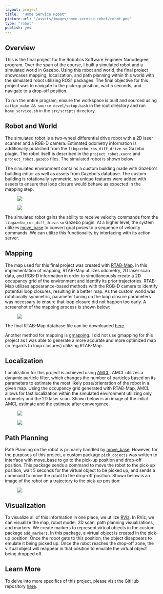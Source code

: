 ```yaml
---
layout: project
title:  "Home Service Robot"
picture-url: "/assets/images/home-service-robot/robot.png"
type: "robot"
publish: yes
---
```


<h2>Overview</h2>

This is the final project for the Robotics Software Engineer Nanodegree program. Over the span of the course, I built a simulated robot and a simulated world in Gazebo. Using this robot and world, the final project showcases mapping, localization, and path planning within this world with the simulated robot utilizing ROS1 packages. The final objective for this project was to navigate to the pick-up position, wait 5 seconds, and navigate to a drop-off position. 

To run the entire program, ensure the workspace is built and sourced using `catkin_make && source devel/setup.bash` in the root directory and run `home_service.sh` in the `src/scripts` directory.

<h2>Robot and World</h2>

The simulated robot is a two-wheel differential drive robot with a 2D laser scanner and a RGB-D camera. Estimated odometry information is additionally published from the `libgazebo_ros_diff_drive.so` Gazebo plugin. The robot itself is described in the `project_robot.xacro` and `project_robot.gazebo` files. The simulated robot is shown below:

<!-- <figure><img src="{{'/assets/images/home-service-robot/robot.png' | relative_url}}"></figure> -->

The simulated environment contains a custom building made with Gazebo's building editor as well as assets from Gazebo's database. The custom building is rotationally symmetric, so unique features were added with assets to ensure that loop closure would behave as expected in the mapping step.

<figure><img src="{{'/assets/images/home-service-robot/world1.jpg' | relative_url}}"></figure>
<figure><img src="{{'/assets/images/home-service-robot/world2.jpg' | relative_url}}"></figure>

The simulated robot gains the ability to receive velocity commands from the `libgazebo_ros_diff_drive.so` Gazebo plugin. At a higher level, the system utilizes [move_base](http://wiki.ros.org/move_base) to convert goal poses to a sequence of velocity commands. We can utilize this functionality by interfacing with its action server.

<h2>Mapping</h2>

The map used for this final project was created with [RTAB-Map](http://wiki.ros.org/rtabmap_ros). In this implementation of mapping, RTAB-Map utilizes odometry, 2D laser scan data, and RGB-D information in order to simultaneously create a 2D occupancy grid of the environment and identify its prior trajectories. RTAB-Map utilizes appearance-based methods with the RGB-D camera to identify potential loop closures, resulting in a better map. As the custom world was rotationally symmetric, parameter tuning on the loop closure parameters was necessary to ensure that loop closure did not happen too early. A screenshot of the mapping process is shown below:

<figure><img src="{{'/assets/images/home-service-robot/rtabmap_mapping.jpg' | relative_url}}"></figure>

The final RTAB-Map database file can be downloaded [here](https://drive.google.com/file/d/1TbcifvqDBU_A6sHIB885Yt0Qa8up-NWR/view).

Another method for mapping is [gmapping](http://wiki.ros.org/gmapping). I did not use gmapping for this project as I was able to generate a more accurate and more optimized map (in regards to loop closures) utilizing RTAB-Map.

<h2>Localization</h2>

Localization for this project is achieved using [AMCL](http://wiki.ros.org/amcl). AMCL utilizes a dynamic particle filter, which changes the number of particles based on its parameters to estimate the most likely pose/orientation of the robot in a given map. Using the occupancy grid generated with RTAB-Map, AMCL allows for fast localization within the simulated environment utilizing only odometry and the 2D laser scan. Shown below is an image of the initial AMCL estimate and the estimate after convergence.

<figure><img src="{{'/assets/images/home-service-robot/amcl_preconvergence.png' | relative_url}}"></figure>
<figure><img src="{{'/assets/images/home-service-robot/amcl_postconvergence.png' | relative_url}}"></figure>

<h2>Path Planning</h2>

Path Planning on the robot is primarily handled by [move_base](http://wiki.ros.org/move_base). However, for the purposes of this project, a custom package `pick_objects` was written to interface with move_base to go to the pick-up position and drop-off position. This package sends a command to move the robot to the pick-up position, wait 5 seconds for the virtual object to be picked up, and sends a command to move the robot to the drop-off position. Shown below is an image of the robot on a trajectory to the pick-up position:

<figure><img src="{{'/assets/images/home-service-robot/pathplanning.png' | relative_url}}"></figure>

<h2>Visualization</h2>

To visualize all of this information in one place, we utilize [RViz](http://wiki.ros.org/rviz). In RViz, we can visualize the map, robot model, 2D scan, path planning visualizations, and markers. We create markers to represent virtual objects in the custom package `add_markers`. In this package, a virtual object is created in the pick-up position. Once the robot gets to this position, the object disappears to emulate it being picked up. Once the robot reaches the drop-off zone, the virtual object will reappear in that position to emulate the virtual object being dropped off.

<h2>Learn More</h2>

To delve into more specifics of this project, please visit the GitHub repository <a href="https://github.com/ogunasekara/Home-Service-Robot" target="_blank">here</a>.